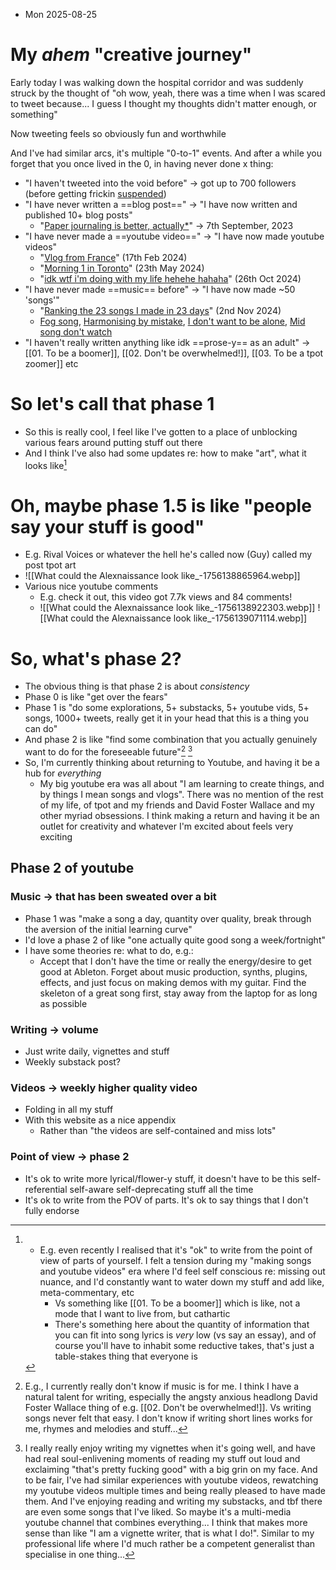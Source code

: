 - Mon 2025-08-25
# My *ahem* "creative journey"

Early today I was walking down the hospital corridor and was suddenly struck by the thought of "oh wow, yeah, there was a time when I was scared to tweet because... I guess I thought my thoughts didn't matter enough, or something"

Now tweeting feels so obviously fun and worthwhile

And I've had similar arcs, it's multiple "0-to-1" events. And after a while you forget that you once lived in the 0, in having never done x thing:
- "I haven't tweeted into the void before" → got up to 700 followers (before getting frickin [suspended](https://substack.com/home/post/p-145712748))
- "I have never written a ==blog post==" → "I have now written and published 10+ blog posts" 
	- "[Paper journaling is better, actually*](https://alexislearning.substack.com/p/paper-journaling-is-better-actually)" → 7th September, 2023
- "I have never made a ==youtube video==" → "I have now made youtube videos"
	- "[Vlog from France](https://www.youtube.com/watch?v=jVj4atzGWzA)" (17th Feb 2024)
	- "[Morning 1 in Toronto](https://www.youtube.com/watch?v=0koKj6EvATg)" (23th May 2024)
	- "[idk wtf i'm doing with my life hehehe hahaha](https://www.youtube.com/watch?v=XXpL2r7luxQ)" (26th Oct 2024)
- "I have never made ==music== before" → "I have now made ~50 'songs'"
	- "[Ranking the 23 songs I made in 23 days](https://www.youtube.com/watch?v=YGNxfy_3RVI&t=1s)" (2nd Nov 2024)
	- [Fog song](https://www.youtube.com/watch?v=KBFH-MEDuyQ), [Harmonising by mistake](https://www.youtube.com/watch?v=pvD2Lq1Xvvg), [I don't want to be alone](https://www.youtube.com/watch?v=zGccVHbyYrY), [Mid song don't watch](https://www.youtube.com/watch?v=q9ahAfMKqU0)
- "I haven't really written anything like idk ==prose-y== as an adult" → [[01. To be a boomer]], [[02. Don't be overwhelmed!]], [[03. To be a tpot zoomer]] etc

# So let's call that phase 1
- So this is really cool, I feel like I've gotten to a place of unblocking various fears around putting stuff out there
- And I think I've also had some updates re: how to make "art", what it looks like[^1]
# Oh, maybe phase 1.5 is like "people say your stuff is good"
- E.g. Rival Voices or whatever the hell he's called now (Guy) called my post tpot art
- ![[What could the Alexnaissance look like_-1756138865964.webp]]
- Various nice youtube comments
	- E.g. check it out, this video got 7.7k views and 84 comments!
	- ![[What could the Alexnaissance look like_-1756138922303.webp]] 
	![[What could the Alexnaissance look like_-1756139071114.webp]]
# So, what's phase 2? 
- The obvious thing is that phase 2 is about *consistency*
- Phase 0 is like "get over the fears"
- Phase 1 is "do some explorations, 5+ substacks, 5+ youtube vids, 5+ songs, 1000+ tweets, really get it in your head that this is a thing you can do"
- And phase 2 is like "find some combination that you actually genuinely want to do for the foreseeable future"[^2] [^3]
- So, I'm currently thinking about returning to Youtube, and having it be a hub for *everything*
	- My big youtube era was all about "I am learning to create things, and by things I mean songs and vlogs". There was no mention of the rest of my life, of tpot and my friends and David Foster Wallace and my other myriad obsessions. I think making a return and having it be an outlet for creativity and whatever I'm excited about feels very exciting
## Phase 2 of youtube
### Music → that has been sweated over a bit
- Phase 1 was "make a song a day, quantity over quality, break through the aversion of the initial learning curve"
- I'd love a phase 2 of like "one actually quite good song a week/fortnight"
- I have some theories re: what to do, e.g.:
	- Accept that I don't have the time or really the energy/desire to get good at Ableton. Forget about music production, synths, plugins, effects, and just focus on making demos with my guitar. Find the skeleton of a great song first, stay away from the laptop for as long as possible
### Writing → volume
- Just write daily, vignettes and stuff
- Weekly substack post?
### Videos → weekly higher quality video
- Folding in all my stuff
- With this website as a nice appendix
	- Rather than "the videos are self-contained and miss lots"
### Point of view → phase 2
- It's ok to write more lyrical/flower-y stuff, it doesn't have to be this self-referential self-aware self-deprecating stuff all the time
- It's ok to write from the POV of parts. It's ok to say things that I don't fully endorse


[^1]: - E.g. even recently I realised that it's "ok" to write from the point of view of parts of yourself. I felt a tension during my "making songs and youtube videos" era where I'd feel self conscious re: missing out nuance, and I'd constantly want to water down my stuff and add like, meta-commentary, etc
		- Vs something like [[01. To be a boomer]] which is like, not a mode that I want to live from, but cathartic
		- There's something here about the quantity of information that you can fit into song lyrics is *very* low (vs say an essay), and of course you'll have to inhabit some reductive takes, that's just a table-stakes thing that everyone is

[^2]: E.g., I currently really don't know if music is for me. I think I have a natural talent for writing, especially the angsty anxious headlong David Foster Wallace thing of e.g. [[02. Don't be overwhelmed!]]. Vs writing songs never felt that easy. I don't know if writing short lines works for me, rhymes and melodies and stuff...

[^3]: I really really enjoy writing my vignettes when it's going well, and have had real soul-enlivening moments of reading my stuff out loud and exclaiming "that's pretty fucking good" with a big grin on my face. And to be fair, I've had similar experiences with youtube videos, rewatching my youtube videos multiple times and being really pleased to have made them. And I've enjoying reading and writing my substacks, and tbf there are even some songs that I've liked. So maybe it's a multi-media youtube channel that combines everything... I think that makes more sense than like "I am a vignette writer, that is what I do!". Similar to my professional life where I'd much rather be a competent generalist than specialise in one thing...
